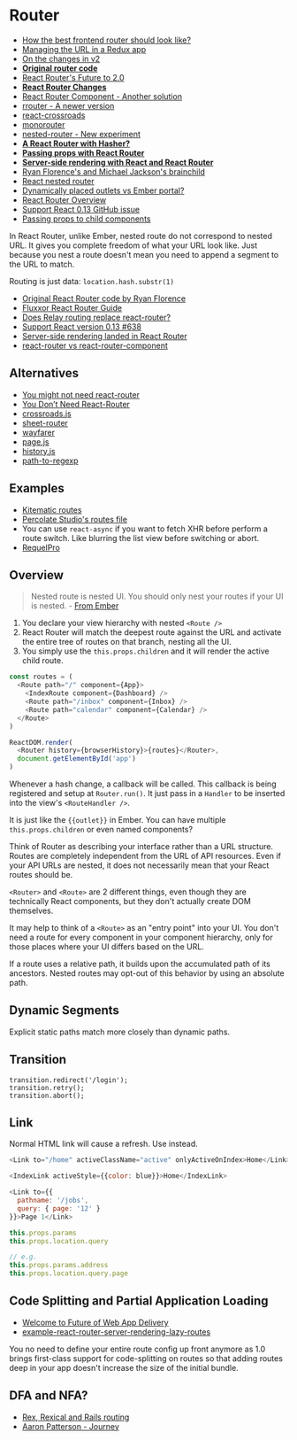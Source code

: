 # Router

* [How the best frontend router should look like?](http://us5.campaign-archive1.com/?u=1bb42b52984bfa86e2ce35215&id=4f1340ac7c&e=62063811bd)
* [Managing the URL in a Redux app](http://blog.marvelapp.com/managing-the-url-in-a-redux-app/)
* [On the changes in v2](https://medium.com/rackt-and-roll/on-the-changes-in-react-router-v2-d2f362af5b99#.v84gij651)
* [**Original router code**](https://gist.github.com/ryanflorence/21ce8cb052eebbe7dac3)
* [React Router's Future to 2.0](https://medium.com/rackt-and-roll/react-router-s-future-c026c0f2874f#.y0m3xcsbi)
* [**React Router Changes**](https://github.com/rackt/react-router/pull/1158)
* [React Router Component - Another solution](http://strml.viewdocs.io/react-router-component)
* [rrouter - A newer version](https://github.com/andreypopp/rrouter)
* [react-crossroads](https://github.com/react-crossroads/react-crossroads)
* [monorouter](https://github.com/matthewwithanm/monorouter)
* [nested-router - New experiment](https://github.com/ryanflorence/nested-router)
* [**A React Router with Hasher?**](https://medium.com/@collardeau/a-react-router-a058a05ded46)
* [**Passing props with React Router**](http://blog.pavan.io/post/122405568754/passing-props-with-react-router-a-beginners)
* [**Server-side rendering with React and React Router**](http://ifelse.io/2015/08/27/server-side-rendering-with-react-and-react-router/)
* [Ryan Florence's and Michael Jackson's brainchild](https://github.com/rackt/react-router)
* [React nested router](https://www.youtube.com/watch?v=P6xTa3RRzfA#t=2300)
* [Dynamically placed outlets vs Ember portal?](https://twitter.com/ryanflorence/status/572992231239372800)
* [React Router Overview](https://github.com/rackt/react-router/blob/master/docs/guides/overview.md)
* [Support React 0.13 GitHub issue](https://github.com/rackt/react-router/issues/638)
* [Passing props to child components](https://github.com/reactjs/react-router/issues/1857)

In React Router, unlike Ember, nested route do not correspond to nested URL. It gives you complete freedom of what your URL look like. Just because you nest a route doesn't mean you need to append a segment to the URL to match.

Routing is just data: `location.hash.substr(1)`

* [Original React Router code by Ryan Florence](https://gist.github.com/ryanflorence/491d482d2ff1071ac020)
* [Fluxxor React Router Guide](http://fluxxor.com/examples/react-router.html#/)
* [Does Relay routing replace react-router?](https://gist.github.com/wincent/598fa75e22bdfa44cf47#What_about_routing)
* [Support React version 0.13 #638](https://github.com/rackt/react-router/issues/638)
* [Server-side rendering landed in React Router](https://github.com/rackt/react-router/commit/1b1a62b04b73f01eb64b3a0983c9c6781e65b6b9?diff=unified)
* [react-router vs react-router-component](https://groups.google.com/forum/#!msg/reactjs/WFwti82PWx4/GEPXdS_FvBsJ)

## Alternatives

* [You might not need react-router](https://medium.freecodecamp.com/you-might-not-need-react-router-38673620f3d#.ec2ur2mfe)
* [You Don’t Need React-Router](https://medium.com/@shuoink/you-don-t-need-react-router-3f04a8381be2#.3t6nq8imw)
* [crossroads.js](https://github.com/millermedeiros/crossroads.js)
* [sheet-router](https://github.com/yoshuawuyts/sheet-router/)
* [wayfarer](https://github.com/yoshuawuyts/wayfarer)
* [page.js](https://github.com/visionmedia/page.js)
* [history.js](https://github.com/browserstate/history.js)
* [path-to-regexp](https://github.com/pillarjs/path-to-regexp)

## Examples

* [Kitematic routes](https://github.com/kitematic/kitematic/blob/master/src/Routes.js)
* [Percolate Studio's routes file](https://github.com/percolatestudio/percolatestudio.com/blob/master/app/components/Routes.jsx)
* You can use `react-async` if you want to fetch XHR before perform a route switch. Like blurring the list view before switching or abort.
* [RequelPro](https://github.com/jmdobry/RequelPro/blob/master/src/RequelPro/app.jsx)

## Overview

> Nested route is nested UI. You should only nest your routes if your UI is nested. - [From Ember](http://fromrailstoember.com/9-nested-routes-equals-nested-ui/)

1. You declare your view hierarchy with nested `<Route />`
2. React Router will match the deepest route against the URL and activate the entire tree of routes on that branch, nesting all the UI.
3. You simply use the `this.props.children` and it will render the active child route.

```js
const routes = (
  <Route path="/" component={App}>
    <IndexRoute component={Dashboard} />
    <Route path="/inbox" component={Inbox} />
    <Route path="calendar" component={Calendar} />
  </Route>
)

ReactDOM.render(
  <Router history={browserHistory}>{routes}</Router>,
  document.getElementById('app')
)
```

Whenever a hash change, a callback will be called. This callback is being registered and setup at `Router.run()`. It just pass in a `Handler` to be inserted into the view's `<RouteHandler />`.

It is just like the `{{outlet}}` in Ember. You can have multiple `this.props.children` or even named components?

Think of Router as describing your interface rather than a URL structure. Routes are completely independent from the URL of API resources. Even if your API URLs are nested, it does not necessarily mean that your React routes should be.

`<Router>` and `<Route>` are 2 different things, even though they are technically React components, but they don't actually create DOM themselves.

It may help to think of a `<Route>` as an "entry point" into your UI. You don't need a route for every component in your component hierarchy, only for those places where your UI differs based on the URL.

If a route uses a relative path, it builds upon the accumulated path of its ancestors. Nested routes may opt-out of this behavior by using an absolute path.

## Dynamic Segments

Explicit static paths match more closely than dynamic paths.

## Transition

```
transition.redirect('/login');
transition.retry();
transition.abort();
```

## Link

Normal HTML link will cause a refresh. Use <Link> instead.

```js
<Link to="/home" activeClassName="active" onlyActiveOnIndex>Home</Link>

<IndexLink activeStyle={{color: blue}}>Home</IndexLink>

<Link to={{
  pathname: '/jobs',
  query: { page: '12' }
}}>Page 1</Link>
```

```js
this.props.params
this.props.location.query

// e.g.
this.props.params.address
this.props.location.query.page
```

## Code Splitting and Partial Application Loading

* [Welcome to Future of Web App Delivery](https://medium.com/@ryanflorence/welcome-to-future-of-web-application-delivery-9750b7564d9f#.92jy4id68)
* [example-react-router-server-rendering-lazy-routes](https://github.com/rackt/example-react-router-server-rendering-lazy-routes)

You no need to define your entire route config up front anymore as 1.0 brings first-class support for code-splitting on routes so that adding routes deep in your app doesn't increase the size of the initial bundle.

## DFA and NFA?

* [Rex, Rexical and Rails routing](http://blog.bigbinary.com/2013/02/01/rex-rexical-and-rails-routing.html)
* [Aaron Patterson - Journey](https://vimeo.com/38916678)